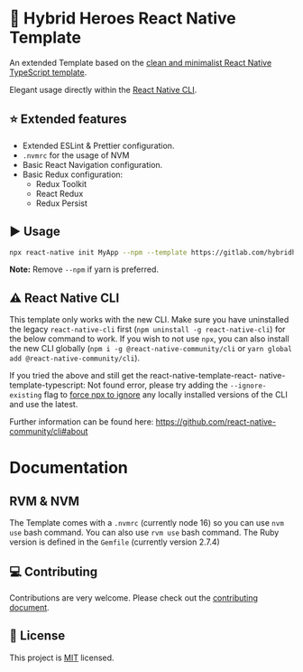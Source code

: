# :space_invader: Hybrid Heroes React Native Template

An extended Template based on the [clean and minimalist React Native TypeScript template](https://img.shields.io/github/issues/react-native-community/react-native-template-typescript).

Elegant usage directly within the [React Native CLI](https://github.com/react-native-community/cli).

## :star: Extended features

- Extended ESLint & Prettier configuration.
- `.nvmrc` for the usage of NVM
- Basic React Navigation configuration.
- Basic Redux configuration:
  - Redux Toolkit
  - React Redux
  - Redux Persist 

## :arrow_forward: Usage
```sh
npx react-native init MyApp --npm --template https://gitlab.com/hybridheroes/opensource/react-native-template
```
**Note:** Remove `--npm` if yarn is preferred.

## :warning: React Native CLI

This template only works with the new CLI. Make sure you have uninstalled the legacy `react-native-cli` first (`npm uninstall -g react-native-cli`) for the below command to work. If you wish to not use `npx`, you can also install the new CLI globally (`npm i -g @react-native-community/cli` or `yarn global add @react-native-community/cli`).

If you tried the above and still get the react-native-template-react- native-template-typescript: Not found error, please try adding the `--ignore-existing` flag to [force npx to ignore](https://github.com/npm/npx#description) any locally installed versions of the CLI and use the latest.

Further information can be found here: https://github.com/react-native-community/cli#about

# Documentation

## RVM & NVM
The Template comes with a `.nvmrc` (currently node 16) so you can use `nvm use` bash command.
You can also use `rvm use` bash command. The Ruby version is defined in the `Gemfile` (currently version 2.7.4)

## :computer: Contributing

Contributions are very welcome. Please check out the [contributing document](CONTRIBUTING.md).

## :bookmark: License

This project is [MIT](LICENSE) licensed.
